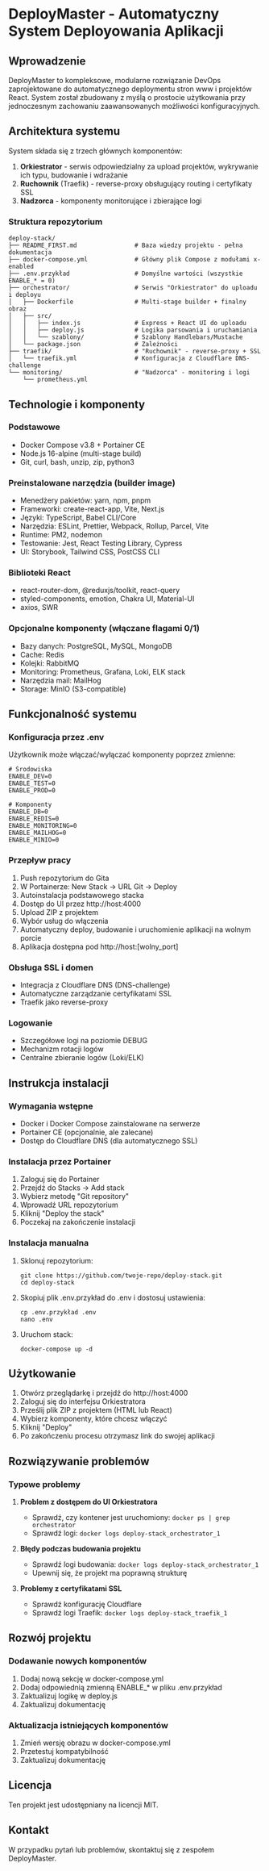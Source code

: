# DeployMaster - Automatyczny System Deployowania Aplikacji

## Wprowadzenie

DeployMaster to kompleksowe, modularne rozwiązanie DevOps zaprojektowane do automatycznego deploymentu stron www i projektów React. System został zbudowany z myślą o prostocie użytkowania przy jednoczesnym zachowaniu zaawansowanych możliwości konfiguracyjnych.

## Architektura systemu

System składa się z trzech głównych komponentów:

1. **Orkiestrator** - serwis odpowiedzialny za upload projektów, wykrywanie ich typu, budowanie i wdrażanie
2. **Ruchownik** (Traefik) - reverse-proxy obsługujący routing i certyfikaty SSL
3. **Nadzorca** - komponenty monitorujące i zbierające logi

### Struktura repozytorium

```
deploy-stack/
├── README_FIRST.md                # Baza wiedzy projektu - pełna dokumentacja
├── docker-compose.yml             # Główny plik Compose z modułami x-enabled
├── .env.przykład                  # Domyślne wartości (wszystkie ENABLE_* = 0)
├── orchestrator/                  # Serwis "Orkiestrator" do uploadu i deployu
│   ├── Dockerfile                 # Multi-stage builder + finalny obraz
│   ├── src/
│   │   ├── index.js               # Express + React UI do uploadu
│   │   ├── deploy.js              # Logika parsowania i uruchamiania
│   │   └── szablony/              # Szablony Handlebars/Mustache
│   └── package.json               # Zależności
├── traefik/                       # "Ruchownik" - reverse-proxy + SSL
│   └── traefik.yml                # Konfiguracja z Cloudflare DNS-challenge
└── monitoring/                    # "Nadzorca" - monitoring i logi
    └── prometheus.yml
```

## Technologie i komponenty

### Podstawowe

- Docker Compose v3.8 + Portainer CE
- Node.js 16-alpine (multi-stage build)
- Git, curl, bash, unzip, zip, python3

### Preinstalowane narzędzia (builder image)

- Menedżery pakietów: yarn, npm, pnpm
- Frameworki: create-react-app, Vite, Next.js
- Języki: TypeScript, Babel CLI/Core
- Narzędzia: ESLint, Prettier, Webpack, Rollup, Parcel, Vite
- Runtime: PM2, nodemon
- Testowanie: Jest, React Testing Library, Cypress
- UI: Storybook, Tailwind CSS, PostCSS CLI

### Biblioteki React

- react-router-dom, @reduxjs/toolkit, react-query
- styled-components, emotion, Chakra UI, Material-UI
- axios, SWR

### Opcjonalne komponenty (włączane flagami 0/1)

- Bazy danych: PostgreSQL, MySQL, MongoDB
- Cache: Redis
- Kolejki: RabbitMQ
- Monitoring: Prometheus, Grafana, Loki, ELK stack
- Narzędzia mail: MailHog
- Storage: MinIO (S3-compatible)

## Funkcjonalność systemu

### Konfiguracja przez .env

Użytkownik może włączać/wyłączać komponenty poprzez zmienne:

```
# Środowiska
ENABLE_DEV=0
ENABLE_TEST=0
ENABLE_PROD=0

# Komponenty
ENABLE_DB=0
ENABLE_REDIS=0
ENABLE_MONITORING=0
ENABLE_MAILHOG=0
ENABLE_MINIO=0
```

### Przepływ pracy

1. Push repozytorium do Gita
2. W Portainerze: New Stack → URL Git → Deploy
3. Autoinstalacja podstawowego stacka
4. Dostęp do UI przez http://host:4000
5. Upload ZIP z projektem
6. Wybór usług do włączenia
7. Automatyczny deploy, budowanie i uruchomienie aplikacji na wolnym porcie
8. Aplikacja dostępna pod http://host:[wolny_port]

### Obsługa SSL i domen

- Integracja z Cloudflare DNS (DNS-challenge)
- Automatyczne zarządzanie certyfikatami SSL
- Traefik jako reverse-proxy

### Logowanie

- Szczegółowe logi na poziomie DEBUG
- Mechanizm rotacji logów
- Centralne zbieranie logów (Loki/ELK)

## Instrukcja instalacji

### Wymagania wstępne

- Docker i Docker Compose zainstalowane na serwerze
- Portainer CE (opcjonalnie, ale zalecane)
- Dostęp do Cloudflare DNS (dla automatycznego SSL)

### Instalacja przez Portainer

1. Zaloguj się do Portainer
2. Przejdź do Stacks → Add stack
3. Wybierz metodę "Git repository"
4. Wprowadź URL repozytorium
5. Kliknij "Deploy the stack"
6. Poczekaj na zakończenie instalacji

### Instalacja manualna

1. Sklonuj repozytorium:
   ```
   git clone https://github.com/twoje-repo/deploy-stack.git
   cd deploy-stack
   ```

2. Skopiuj plik .env.przykład do .env i dostosuj ustawienia:
   ```
   cp .env.przykład .env
   nano .env
   ```

3. Uruchom stack:
   ```
   docker-compose up -d
   ```

## Użytkowanie

1. Otwórz przeglądarkę i przejdź do http://host:4000
2. Zaloguj się do interfejsu Orkiestratora
3. Prześlij plik ZIP z projektem (HTML lub React)
4. Wybierz komponenty, które chcesz włączyć
5. Kliknij "Deploy"
6. Po zakończeniu procesu otrzymasz link do swojej aplikacji

## Rozwiązywanie problemów

### Typowe problemy

1. **Problem z dostępem do UI Orkiestratora**
   - Sprawdź, czy kontener jest uruchomiony: `docker ps | grep orchestrator`
   - Sprawdź logi: `docker logs deploy-stack_orchestrator_1`

2. **Błędy podczas budowania projektu**
   - Sprawdź logi budowania: `docker logs deploy-stack_orchestrator_1`
   - Upewnij się, że projekt ma poprawną strukturę

3. **Problemy z certyfikatami SSL**
   - Sprawdź konfigurację Cloudflare
   - Sprawdź logi Traefik: `docker logs deploy-stack_traefik_1`

## Rozwój projektu

### Dodawanie nowych komponentów

1. Dodaj nową sekcję w docker-compose.yml
2. Dodaj odpowiednią zmienną ENABLE_* w pliku .env.przykład
3. Zaktualizuj logikę w deploy.js
4. Zaktualizuj dokumentację

### Aktualizacja istniejących komponentów

1. Zmień wersję obrazu w docker-compose.yml
2. Przetestuj kompatybilność
3. Zaktualizuj dokumentację

## Licencja

Ten projekt jest udostępniany na licencji MIT.

## Kontakt

W przypadku pytań lub problemów, skontaktuj się z zespołem DeployMaster.
